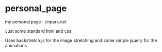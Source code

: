 personal_page
=============

my personal page - jinpark.net

Just some standard html and css

Uses backstretch.js for the image stretching and some simple jquery for the animations

